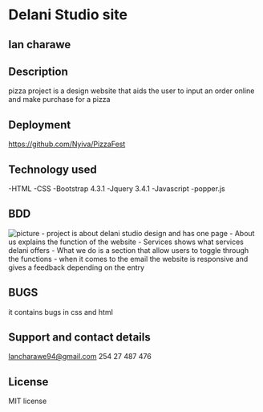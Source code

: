 # Delani Studio site
## Ian charawe
## Description
pizza project is a design website that aids the user to input an order online and make purchase for a pizza
## Deployment
https://github.com/Nyiva/PizzaFest
## Technology used
-HTML
-CSS
-Bootstrap 4.3.1
-Jquery 3.4.1
-Javascript
-popper.js
## BDD
<img src="" alt="picture">
- project is about delani studio design and has one page
- About us explains the function of the website
- Services shows what services delani offers
- What we do is a section that allow users to toggle through the functions
- when it comes to the email the website is responsive and gives a feedback depending on the entry

## BUGS
it contains bugs in css and html
## Support and contact details
Iancharawe94@gmail.com
254 27 487 476
## License
MIT license
